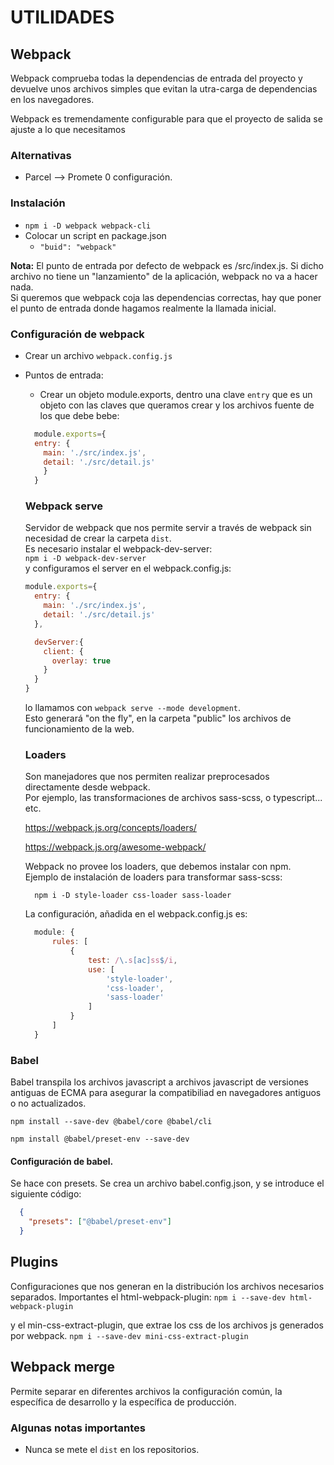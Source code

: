 # UTILIDADES
## Webpack
Webpack comprueba todas la dependencias de entrada del proyecto y devuelve unos archivos simples que evitan la utra-carga de dependencias en los navegadores.

Webpack es tremendamente configurable para que el proyecto de salida se ajuste a lo que necesitamos

### Alternativas
- Parcel --> Promete 0 configuración.


### Instalación
- ```npm i -D webpack webpack-cli```
- Colocar un script en package.json
  - ```"buid": "webpack"```

**Nota:** El punto de entrada por defecto de webpack es /src/index.js. Si dicho archivo no tiene un "lanzamiento" de la aplicación, webpack no va a hacer nada.  
Si queremos que webpack coja las dependencias correctas, hay que poner el punto de entrada donde hagamos realmente la llamada inicial.

### Configuración de webpack
- Crear un archivo ```webpack.config.js```
- Puntos de entrada:  
  - Crear un objeto module.exports, dentro una clave ```entry``` que es un objeto con las claves que queramos crear y los archivos fuente de los que debe bebe:
  ``` javascript
    module.exports={
    entry: {
      main: './src/index.js',
      detail: './src/detail.js'
      }
    }
  ```
  ### Webpack serve
  Servidor de webpack que nos permite servir a través de webpack sin necesidad de crear la carpeta ```dist```.  
  Es necesario instalar el webpack-dev-server:  
  ```npm i -D webpack-dev-server```  
  y configuramos el server en el webpack.config.js:
  ``` javascript
  module.exports={
    entry: {
      main: './src/index.js',
      detail: './src/detail.js'
    },

    devServer:{
      client: {
        overlay: true
      }
    }
  }
  ```
  lo llamamos con ```webpack serve --mode development```.  
  Esto generará "on the fly", en la carpeta "public" los archivos de funcionamiento de la web.

  ### Loaders
  Son manejadores que nos permiten realizar preprocesados directamente desde webpack.  
  Por ejemplo, las transformaciones de archivos sass-scss, o typescript... etc.  

  https://webpack.js.org/concepts/loaders/

  https://webpack.js.org/awesome-webpack/

  Webpack no provee los loaders, que debemos instalar con npm.  
  Ejemplo de instalación de loaders para transformar sass-scss:  
  ```
    npm i -D style-loader css-loader sass-loader
  ```
  La configuración, añadida en el webpack.config.js es:
  ``` javascript
    module: {
        rules: [
            {
                test: /\.s[ac]ss$/i,
                use: [
                    'style-loader',
                    'css-loader',
                    'sass-loader'
                ]    
            }
        ]
    }
  ```

### Babel
Babel transpila los archivos javascript a archivos javascript de versiones antiguas de ECMA para asegurar la compatibiliad en navegadores antiguos o no actualizados.

```npm install --save-dev @babel/core @babel/cli```

```npm install @babel/preset-env --save-dev```

#### Configuración de babel.
Se hace con presets.
Se crea un archivo babel.config.json, y se introduce el siguiente código:
```json
  {
    "presets": ["@babel/preset-env"]
  }
```
## Plugins
Configuraciones que nos generan en la distribución los archivos necesarios separados.
Importantes el html-webpack-plugin:
```npm i --save-dev html-webpack-plugin```

y el min-css-extract-plugin, que extrae los css de los archivos js generados por webpack.
```npm i --save-dev mini-css-extract-plugin```

## Webpack merge
Permite separar en diferentes archivos la configuración común, la específica de desarrollo y la específica de producción.

### Algunas notas importantes
- Nunca se mete el ```dist``` en los repositorios.